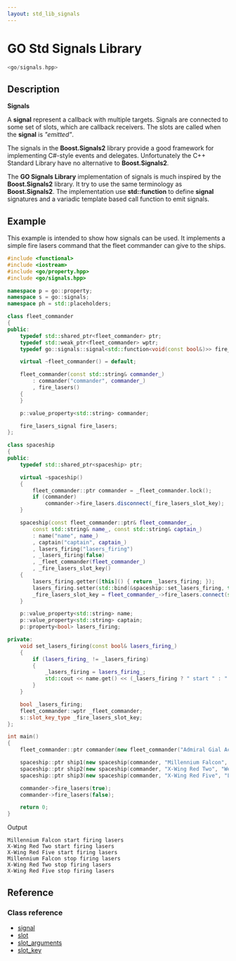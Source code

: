 ```yaml
---
layout: std_lib_signals
---
```


# GO Std Signals Library

```c++
<go/signals.hpp>
```

## Description

**Signals**

A **signal** represent a callback with multiple targets. Signals are connected to 
some set of slots, which are callback receivers. The slots are called when the 
**signal** is *"emitted"*.

The signals in the **Boost.Signals2** library provide a good framework for 
implementing C#-style events and delegates. Unfortunately the C++ Standard 
Library have no alternative to **Boost.Signals2**. 

The **GO Signals Library** implementation of signals is much inspired by the 
**Boost.Signals2** library. It try to use the same terminology as 
**Boost.Signals2**. The implementation use **std::function** to define **signal** 
signatures and a variadic template based call function to emit signals.

## Example

This example is intended to show how signals can be used. It implements a 
simple fire lasers command that the fleet commander can give to the ships.

```c++
#include <functional>
#include <iostream>
#include <go/property.hpp>
#include <go/signals.hpp>

namespace p = go::property;
namespace s = go::signals;
namespace ph = std::placeholders;

class fleet_commander
{
public:
    typedef std::shared_ptr<fleet_commander> ptr;
    typedef std::weak_ptr<fleet_commander> wptr;
    typedef go::signals::signal<std::function<void(const bool&)>> fire_lasers_signal;

    virtual ~fleet_commander() = default;

    fleet_commander(const std::string& commander_)
        : commander("commander", commander_)
        , fire_lasers()
    {
    }

    p::value_property<std::string> commander;

    fire_lasers_signal fire_lasers;
};

class spaceship
{
public:
    typedef std::shared_ptr<spaceship> ptr;

    virtual ~spaceship()
    {
        fleet_commander::ptr commander = _fleet_commander.lock();
        if (commander)
            commander->fire_lasers.disconnect(_fire_lasers_slot_key);
    }

    spaceship(const fleet_commander::ptr& fleet_commander_,
        const std::string& name_, const std::string& captain_)
        : name("name", name_)
        , captain("captain", captain_)
        , lasers_firing("lasers_firing")
        , _lasers_firing(false)
        , _fleet_commander(fleet_commander_)
        , _fire_lasers_slot_key()
    {
        lasers_firing.getter([this]() { return _lasers_firing; });
        lasers_firing.setter(std::bind(&spaceship::set_lasers_firing, this, ph::_1));
        _fire_lasers_slot_key = fleet_commander_->fire_lasers.connect(std::bind(&p::property<bool>::set, &lasers_firing, ph::_1));
    }

    p::value_property<std::string> name;
    p::value_property<std::string> captain;
    p::property<bool> lasers_firing;

private:
    void set_lasers_firing(const bool& lasers_firing_)
    {
        if (lasers_firing_ != _lasers_firing)
        {
            _lasers_firing = lasers_firing_;
            std::cout << name.get() << (_lasers_firing ? " start " : " stop ") << "firing lasers" << std::endl;
        }
    }

    bool _lasers_firing;
    fleet_commander::wptr _fleet_commander;
    s::slot_key_type _fire_lasers_slot_key;
};

int main()
{
    fleet_commander::ptr commander(new fleet_commander("Admiral Gial Ackbar"));

    spaceship::ptr ship1(new spaceship(commander, "Millennium Falcon", "Han Solo"));
    spaceship::ptr ship2(new spaceship(commander, "X-Wing Red Two", "Wedge Antilles"));
    spaceship::ptr ship3(new spaceship(commander, "X-Wing Red Five", "Luke Skywalker"));

    commander->fire_lasers(true);
    commander->fire_lasers(false);

    return 0;
}
```

Output

```
Millennium Falcon start firing lasers
X-Wing Red Two start firing lasers
X-Wing Red Five start firing lasers
Millennium Falcon stop firing lasers
X-Wing Red Two stop firing lasers
X-Wing Red Five stop firing lasers
```

## Reference

### Class reference

* [signal](./class_template_signal.html)
* [slot](./abstract_class_slot.html)
* [slot_arguments](./abstract_class_slot_arguments.html)
* [slot_key](./class_slot_key.html)
